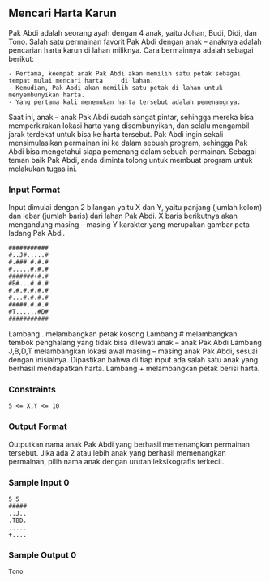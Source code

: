 ## Mencari Harta Karun

Pak Abdi adalah seorang ayah dengan 4 anak, yaitu Johan, Budi, Didi, dan Tono. Salah satu permainan favorit Pak Abdi dengan anak – anaknya adalah pencarian harta karun di lahan miliknya. Cara bermainnya adalah sebagai berikut:

    - Pertama, keempat anak Pak Abdi akan memilih satu petak sebagai tempat mulai mencari harta     di lahan.
    - Kemudian, Pak Abdi akan memilih satu petak di lahan untuk menyembunyikan harta.
    - Yang pertama kali menemukan harta tersebut adalah pemenangnya.
Saat ini, anak – anak Pak Abdi sudah sangat pintar, sehingga mereka bisa memperkirakan lokasi harta yang disembunyikan, dan selalu mengambil jarak terdekat untuk bisa ke harta tersebut. Pak Abdi ingin sekali mensimulasikan permainan ini ke dalam sebuah program, sehingga Pak Abdi bisa mengetahui siapa pemenang dalam sebuah permainan. Sebagai teman baik Pak Abdi, anda diminta tolong untuk membuat program untuk melakukan tugas ini.

### Input Format

Input dimulai dengan 2 bilangan yaitu X dan Y, yaitu panjang (jumlah kolom) dan lebar (jumlah baris) dari lahan Pak Abdi. X baris berikutnya akan mengandung masing – masing Y karakter yang merupakan gambar peta ladang Pak Abdi.

    ###########
    #..J#.....#
    #.### #.#.#
    #.....#.#.#
    #######+#.#
    #B#...#.#.#
    #.#.#.#.#.#
    #...#.#.#.#
    #####.#.#.#
    #T......#D#
    ###########

Lambang . melambangkan petak kosong Lambang # melambangkan tembok penghalang yang tidak bisa dilewati anak – anak Pak Abdi Lambang J,B,D,T melambangkan lokasi awal masing – masing anak Pak Abdi, sesuai dengan inisialnya. Dipastikan bahwa di tiap input ada salah satu anak yang berhasil mendapatkan harta. Lambang + melambangkan petak berisi harta.

### Constraints

    5 <= X,Y <= 10

### Output Format

Outputkan nama anak Pak Abdi yang berhasil memenangkan permainan tersebut. Jika ada 2 atau lebih anak yang berhasil memenangkan permainan, pilih nama anak dengan urutan leksikografis terkecil.

### Sample Input 0

    5 5
    #####
    ..J..
    .TBD.
    .....
    +....
### Sample Output 0

    Tono